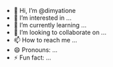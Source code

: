 - 👋 Hi, I’m @dimyatione
- 👀 I’m interested in ...
- 🌱 I’m currently learning ...
- 💞️ I’m looking to collaborate on ...
- 📫 How to reach me ...
- 😄 Pronouns: ...
- ⚡ Fun fact: ...

<!---
dimyatione/dimyatione is a ✨ special ✨ repository because its `README.md` (this file) appears on your GitHub profile.
You can click the Preview link to take a look at your changes.
--->
